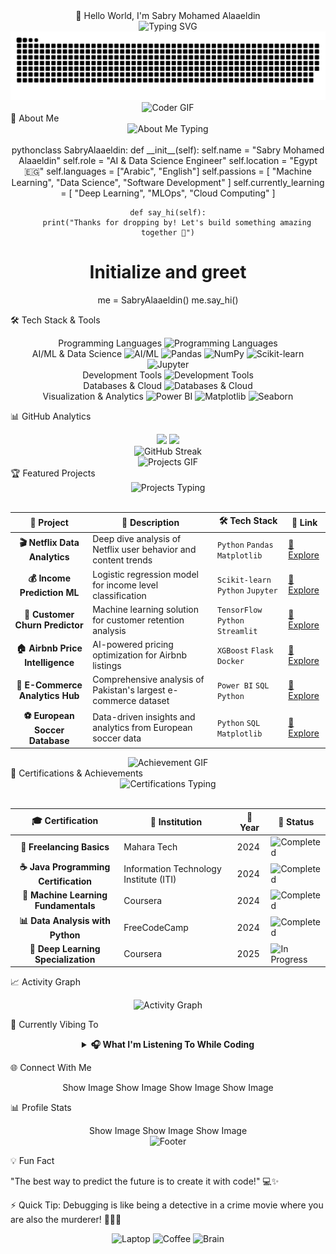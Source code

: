 <div align="center">👋 Hello World, I'm Sabry Mohamed Alaaeldin</div>
<div align="center">
  <img src="https://readme-typing-svg.herokuapp.com?font=Fira+Code&size=22&duration=4000&pause=1000&color=00D9FF&center=true&vCenter=true&width=600&lines=AI+%26+Data+Science+Engineer;Machine+Learning+Enthusiast;Software+Developer;Always+Learning+New+Technologies" alt="Typing SVG" />
</div>
<div align="center">
  <img src="https://raw.githubusercontent.com/platane/platane/output/github-contribution-grid-snake-dark.svg" alt="Snake animation" />
</div>

<div align="center">
  <img src="https://media.giphy.com/media/SWoSkN6DxTszqIKEqv/giphy.gif" alt="Coder GIF" width="400" height="250">
</div>
🚀 About Me
<div align="center">
  <img src="https://readme-typing-svg.herokuapp.com?font=Roboto&size=16&duration=3000&pause=500&color=61DAFB&center=true&vCenter=true&width=800&lines=Passionate+AI+Engineer+from+Egypt+🇪🇬;Turning+Data+into+Actionable+Insights;Building+Intelligent+Solutions+with+Machine+Learning;Always+Eager+to+Learn+and+Innovate!" alt="About Me Typing" />
</div>
<br>
<div align="center">
pythonclass SabryAlaaeldin:
    def __init__(self):
        self.name = "Sabry Mohamed Alaaeldin"
        self.role = "AI & Data Science Engineer"
        self.location = "Egypt 🇪🇬"
        self.languages = ["Arabic", "English"]
        self.passions = [
            "Machine Learning", 
            "Data Science", 
            "Software Development"
        ]
        self.currently_learning = [
            "Deep Learning", 
            "MLOps", 
            "Cloud Computing"
        ]
        
    def say_hi(self):
        print("Thanks for dropping by! Let's build something amazing together 🚀")

# Initialize and greet
me = SabryAlaaeldin()
me.say_hi()
</div>

🛠️ Tech Stack & Tools
<div align="center">
Programming Languages
<img src="https://skillicons.dev/icons?i=python,c,cpp,java,js,sql,bash&theme=dark" alt="Programming Languages" />
</div>
<div align="center">
AI/ML & Data Science
<img src="https://skillicons.dev/icons?i=tensorflow,pytorch&theme=dark" alt="AI/ML" />
<img src="https://img.shields.io/badge/pandas-150458?style=for-the-badge&logo=pandas&logoColor=white" alt="Pandas" />
<img src="https://img.shields.io/badge/numpy-013243?style=for-the-badge&logo=numpy&logoColor=white" alt="NumPy" />
<img src="https://img.shields.io/badge/scikit--learn-F7931E?style=for-the-badge&logo=scikit-learn&logoColor=white" alt="Scikit-learn" />
<img src="https://img.shields.io/badge/jupyter-F37626?style=for-the-badge&logo=jupyter&logoColor=white" alt="Jupyter" />
</div>
<div align="center">
Development Tools
<img src="https://skillicons.dev/icons?i=git,github,vscode,linux,windows&theme=dark" alt="Development Tools" />
</div>
<div align="center">
Databases & Cloud
<img src="https://skillicons.dev/icons?i=sqlite,firebase,aws&theme=dark" alt="Databases & Cloud" />
</div>
<div align="center">
Visualization & Analytics
<img src="https://img.shields.io/badge/Power%20BI-F2C811?style=for-the-badge&logo=powerbi&logoColor=black" alt="Power BI" />
<img src="https://img.shields.io/badge/Matplotlib-11557C?style=for-the-badge&logo=matplotlib&logoColor=white" alt="Matplotlib" />
<img src="https://img.shields.io/badge/Seaborn-4C72B0?style=for-the-badge&logo=seaborn&logoColor=white" alt="Seaborn" />
</div>

📊 GitHub Analytics
<div align="center">
  <img height="180em" src="https://github-readme-stats.vercel.app/api?username=SabryAlaa10&show_icons=true&theme=radical&include_all_commits=true&count_private=true&border_radius=10"/>
  <img height="180em" src="https://github-readme-stats.vercel.app/api/top-langs/?username=SabryAlaa10&layout=compact&langs_count=8&theme=radical&border_radius=10"/>
</div>
<div align="center">
  <img src="https://github-readme-streak-stats.herokuapp.com/?user=SabryAlaa10&theme=radical&border_radius=10" alt="GitHub Streak" />
</div>


<div align="center">
  <img src="https://media.giphy.com/media/L1R1tvI9svkIWwpVYr/giphy.gif" alt="Projects GIF" width="350" height="200">
</div>
🏆 Featured Projects
<div align="center">
  <img src="https://readme-typing-svg.herokuapp.com?font=Roboto&size=18&duration=2500&pause=1000&color=FFD700&center=true&vCenter=true&width=600&lines=Innovative+Projects;Data-Driven+Solutions;Machine+Learning+Excellence!" alt="Projects Typing" />
</div>
<br>
<table align="center">
  <thead>
    <tr>
      <th>🎯 <strong>Project</strong></th>
      <th>📝 <strong>Description</strong></th>
      <th>🛠️ <strong>Tech Stack</strong></th>
      <th>🔗 <strong>Link</strong></th>
    </tr>
  </thead>
  <tbody>
    <tr>
      <td align="center"><strong>🎬 Netflix Data Analytics</strong></td>
      <td>Deep dive analysis of Netflix user behavior and content trends</td>
      <td><code>Python</code> <code>Pandas</code> <code>Matplotlib</code></td>
      <td><a href="https://github.com/SabryAlaa10/Netflix-Users-Analysis">🔗 Explore</a></td>
    </tr>
    <tr>
      <td align="center"><strong>💰 Income Prediction ML</strong></td>
      <td>Logistic regression model for income level classification</td>
      <td><code>Scikit-learn</code> <code>Python</code> <code>Jupyter</code></td>
      <td><a href="https://github.com/SabryAlaa10/Adult_income-Logistic-Regression">🔗 Explore</a></td>
    </tr>
    <tr>
      <td align="center"><strong>🔄 Customer Churn Predictor</strong></td>
      <td>Machine learning solution for customer retention analysis</td>
      <td><code>TensorFlow</code> <code>Python</code> <code>Streamlit</code></td>
      <td><a href="https://github.com/SabryAlaa10/-Customer-Churn-Prediction">🔗 Explore</a></td>
    </tr>
    <tr>
      <td align="center"><strong>🏠 Airbnb Price Intelligence</strong></td>
      <td>AI-powered pricing optimization for Airbnb listings</td>
      <td><code>XGBoost</code> <code>Flask</code> <code>Docker</code></td>
      <td><a href="https://github.com/SabryAlaa10/Airbnb-Prediction-Model">🔗 Explore</a></td>
    </tr>
    <tr>
      <td align="center"><strong>🛒 E-Commerce Analytics Hub</strong></td>
      <td>Comprehensive analysis of Pakistan's largest e-commerce dataset</td>
      <td><code>Power BI</code> <code>SQL</code> <code>Python</code></td>
      <td><a href="https://github.com/SabryAlaa10/Pakistan-s-Largest-E-Commerce-Dataset">🔗 Explore</a></td>
    </tr>
    <tr>
      <td align="center"><strong>⚽ European Soccer Database</strong></td>
      <td>Data-driven insights and analytics from European soccer data</td>
      <td><code>Python</code> <code>SQL</code> <code>Matplotlib</code></td>
      <td><a href="https://github.com/SabryAlaa10/European-Soccer-Database">🔗 Explore</a></td>
    </tr>
  </tbody>
</table>


<div align="center">
  <img src="https://media.giphy.com/media/3oKIPnAiaMCws8nOsE/giphy.gif" alt="Achievement GIF" width="300" height="200">
</div>
🏅 Certifications & Achievements
<div align="center">
  <img src="https://readme-typing-svg.herokuapp.com?font=Roboto&size=18&duration=3000&pause=800&color=FF6B6B&center=true&vCenter=true&width=700&lines=Continuous+Learning+Journey;Building+Expertise+Step+by+Step;Certified+Professional+Skills!" alt="Certifications Typing" />
</div>
<br>
<table align="center">
  <thead>
    <tr>
      <th>🎓 <strong>Certification</strong></th>
      <th>🏢 <strong>Institution</strong></th>
      <th>📅 <strong>Year</strong></th>
      <th>🌟 <strong>Status</strong></th>
    </tr>
  </thead>
  <tbody>
    <tr>
      <td align="center"><strong>💼 Freelancing Basics</strong></td>
      <td>Mahara Tech</td>
      <td>2024</td>
      <td><img src="https://img.shields.io/badge/Completed-28a745?style=flat-square" alt="Completed"></td>
    </tr>
    <tr>
      <td align="center"><strong>☕ Java Programming Certification</strong></td>
      <td>Information Technology Institute (ITI)</td>
      <td>2024</td>
      <td><img src="https://img.shields.io/badge/Completed-28a745?style=flat-square" alt="Completed"></td>
    </tr>
    <tr>
      <td align="center"><strong>🤖 Machine Learning Fundamentals</strong></td>
      <td>Coursera</td>
      <td>2024</td>
      <td><img src="https://img.shields.io/badge/Completed-28a745?style=flat-square" alt="Completed"></td>
    </tr>
    <tr>
      <td align="center"><strong>📊 Data Analysis with Python</strong></td>
      <td>FreeCodeCamp</td>
      <td>2024</td>
      <td><img src="https://img.shields.io/badge/Completed-28a745?style=flat-square" alt="Completed"></td>
    </tr>
    <tr>
      <td align="center"><strong>🧠 Deep Learning Specialization</strong></td>
      <td>Coursera</td>
      <td>2025</td>
      <td><img src="https://img.shields.io/badge/In%20Progress-ffc107?style=flat-square" alt="In Progress"></td>
    </tr>
  </tbody>
</table>

📈 Activity Graph
<div align="center">
  <img src="https://github-readme-activity-graph.vercel.app/graph?username=SabryAlaa10&theme=react-dark&bg_color=20232a&color=61dafb&line=61dafb&point=61dafb&area=true&hide_border=true" alt="Activity Graph" />
</div>

🎵 Currently Vibing To
<div align="center">
  <details>
    <summary><strong>🎧 What I'm Listening To While Coding</strong></summary>
    <br>
Show Image
  </details>
</div>

🌐 Connect With Me
<div align="center">
Show Image
Show Image
Show Image
Show Image
</div>

📊 Profile Stats
<div align="center">
Show Image
Show Image
Show Image
</div>

<div align="center">
  <img src="https://capsule-render.vercel.app/api?type=waving&color=gradient&height=100&section=footer&text=Thanks%20for%20Visiting!&fontSize=20&fontColor=white" alt="Footer" />
</div>

💡 Fun Fact

"The best way to predict the future is to create it with code!" 💻✨

⚡ Quick Tip: Debugging is like being a detective in a crime movie where you are also the murderer! 🕵️‍♂️🐛
<div align="center">
  <img src="https://raw.githubusercontent.com/Tarikul-Islam-Anik/Animated-Fluent-Emojis/master/Emojis/Objects/Laptop.png" alt="Laptop" width="50" height="50" />
  <img src="https://raw.githubusercontent.com/Tarikul-Islam-Anik/Animated-Fluent-Emojis/master/Emojis/Objects/Coffee.png" alt="Coffee" width="50" height="50" />
  <img src="https://raw.githubusercontent.com/Tarikul-Islam-Anik/Animated-Fluent-Emojis/master/Emojis/Objects/Brain.png" alt="Brain" width="50" height="50" />
</div>

